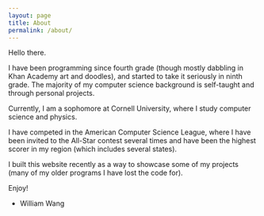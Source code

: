 ```yaml
---
layout: page
title: About
permalink: /about/
---
```


Hello there.

I have been programming since fourth grade (though mostly dabbling in Khan Academy art and doodles), and started to take it seriously in ninth grade. The majority of my computer science background is self-taught and through personal projects.

Currently, I am a sophomore at Cornell University, where I study computer science and physics.

I have competed in the American Computer Science League, where I have been invited to the All-Star contest several times and have been the highest scorer in my region (which includes several states).

I built this website recently as a way to showcase some of my projects (many of my older programs I have lost the code for).

Enjoy!
- William Wang

